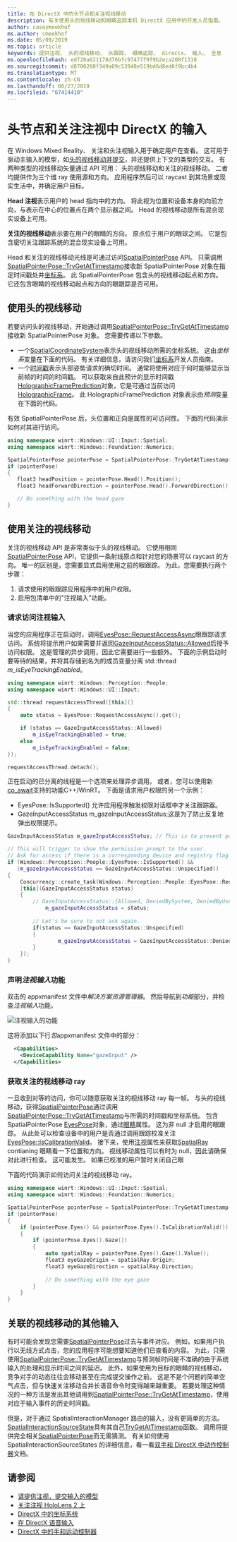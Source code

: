 ```yaml
---
title: 在 DirectX 中的头节点和关注视线移动
description: 有关使用头的视线移动和眼睛追踪本机 DirectX 应用中的开发人员指南。
author: caseymeekhof
ms.author: cmeekhof
ms.date: 05/09/2019
ms.topic: article
keywords: 提供注视、 头的视线移动、 头跟踪、 眼睛追踪、 directx、 输入、 全息
ms.openlocfilehash: edf20a621178d76bfc97477f9f9b2eca200f1318
ms.sourcegitcommit: d8700260f349a09c53948e519bd6d8ed6f9bc4b4
ms.translationtype: MT
ms.contentlocale: zh-CN
ms.lasthandoff: 06/27/2019
ms.locfileid: "67414410"
---
```

# <a name="head-and-eye-gaze-input-in-directx"></a>头节点和关注注视中 DirectX 的输入

在 Windows Mixed Reality、 关注和头注视输入用于确定用户在查看。 这可用于驱动主输入的模型，如[头的视线移动并提交](gaze-and-commit.md)，并还提供上下文的类型的交互。 有两种类型的视线移动矢量通过 API 可用： 头的视线移动和关注的视线移动。  二者均提供作为三个维 ray 使用源和方向。 应用程序然后可以 raycast 到其场景或现实生活中，并确定用户目标。

**Head 注视**表示用户的 head 指向中的方向。 将此视为位置和设备本身的向前方向，与表示在中心的位置点在两个显示器之间。  Head 的视线移动是所有混合现实设备上可用。

**关注的视线移动**表示要在用户的眼睛的方向。 原点位于用户的眼球之间。  它是包含密切关注跟踪系统的混合现实设备上可用。

Head 和关注的视线移动光线是可通过访问[SpatialPointerPose](https://docs.microsoft.com/en-us/uwp/api/Windows.UI.Input.Spatial.SpatialPointerPose) API。 只需调用[SpatialPointerPose::TryGetAtTimestamp](https://docs.microsoft.com/en-us/uwp/api/windows.ui.input.spatial.spatialpointerpose.trygetattimestamp)接收新 SpatialPointerPose 对象在指定时间戳处并[坐标系](coordinate-systems-in-directx.md)。 此 SpatialPointerPose 包含头的视线移动起点和方向。 它还包含眼睛的视线移动起点和方向的眼跟踪是否可用。

## <a name="using-head-gaze"></a>使用头的视线移动

若要访问头的视线移动，开始通过调用[SpatialPointerPose::TryGetAtTimestamp](https://docs.microsoft.com/en-us/uwp/api/windows.ui.input.spatial.spatialpointerpose.trygetattimestamp)接收新 SpatialPointerPose 对象。 您需要传递以下参数。
 - 一个[SpatialCoordinateSystem](https://docs.microsoft.com/en-us/uwp/api/windows.perception.spatial.spatialcoordinatesystem)表示头的视线移动所需的坐标系统。 这由*坐标系*变量在下面的代码。 有关详细信息，请访问我们[坐标系](coordinate-systems-in-directx.md)开发人员指南。
 - 一个[时间戳](https://docs.microsoft.com/en-us/uwp/api/windows.graphics.holographic.holographicframeprediction.timestamp#Windows_Graphics_Holographic_HolographicFramePrediction_Timestamp)表示头部姿势请求的确切时间。  通常将使用对应于何时能够显示当前帧的时间的时间戳。 可以获取来自此预计的显示时间戳[HolographicFramePrediction](https://docs.microsoft.com/en-us/uwp/api/Windows.Graphics.Holographic.HolographicFramePrediction)对象，它是可通过当前访问[HolographicFrame](https://docs.microsoft.com/en-us/uwp/api/windows.graphics.holographic.holographicframe)。  此 HolographicFramePrediction 对象表示由*预测*变量在下面的代码。

 有效 SpatialPointerPose 后，头位置和正向是属性的可访问性。  下面的代码演示如何对其进行访问。

 ```cpp
using namespace winrt::Windows::UI::Input::Spatial;
using namespace winrt::Windows::Foundation::Numerics;

SpatialPointerPose pointerPose = SpatialPointerPose::TryGetAtTimestamp(coordinateSystem, prediction.Timestamp());
if (pointerPose)
{
    float3 headPosition = pointerPose.Head().Position();
    float3 headForwardDirection = pointerPose.Head().ForwardDirection();

    // Do something with the head gaze
}
```

## <a name="using-eye-gaze"></a>使用关注的视线移动

关注的视线移动 API 是非常类似于头的视线移动。  它使用相同[SpatialPointerPose](https://docs.microsoft.com/en-us/uwp/api/Windows.UI.Input.Spatial.SpatialPointerPose) API，它提供一条射线原点和针对您的场景可以 raycast 的方向。  唯一的区别是，您需要显式启用使用之前的眼跟踪。 为此，您需要执行两个步骤：
1. 请求使用的眼跟踪应用程序中的用户权限。
2. 启用包清单中的"注视输入"功能。

### <a name="requesting-access-to-gaze-input"></a>请求访问注视输入
当您的应用程序正在启动时，调用[EyesPose::RequestAccessAsync](https://docs.microsoft.com/en-us/uwp/api/windows.perception.people.eyespose.requestaccessasync#Windows_Perception_People_EyesPose_RequestAccessAsync)眼跟踪请求访问。 系统将提示用户如果需要并返回[GazeInputAccessStatus::Allowed](https://docs.microsoft.com/en-us/uwp/api/windows.ui.input.gazeinputaccessstatus)后授予访问权限。 这是管理的异步调用，因此它需要进行一些额外。 下面的示例启动时要等待的结果，并将其存储到名为的成员变量分离 std::thread *m_isEyeTrackingEnabled*。

```cpp
using namespace winrt::Windows::Perception::People;
using namespace winrt::Windows::UI::Input;

std::thread requestAccessThread([this]()
{
    auto status = EyesPose::RequestAccessAsync().get();

    if (status == GazeInputAccessStatus::Allowed)
        m_isEyeTrackingEnabled = true;
    else
        m_isEyeTrackingEnabled = false;
});

requestAccessThread.detach();

```
正在启动的已分离的线程是一个选项来处理异步调用。  或者，您可以使用新[co_await](https://docs.microsoft.com/en-us/windows/uwp/cpp-and-winrt-apis/concurrency)支持的功能C++/WinRT。
下面是请求用户权限的另一个示例：
-   EyesPose::IsSupported() 允许应用程序触发权限对话框中才关注跟踪器。
-   GazeInputAccessStatus m_gazeInputAccessStatus;这是为了防止反复地弹出权限提示。

```cpp
GazeInputAccessStatus m_gazeInputAccessStatus; // This is to prevent popping up the permission prompt over and over again.

// This will trigger to show the permission prompt to the user.
// Ask for access if there is a corresponding device and registry flag did not disable it.
if (Windows::Perception::People::EyesPose::IsSupported() &&
   (m_gazeInputAccessStatus == GazeInputAccessStatus::Unspecified))
{ 
    Concurrency::create_task(Windows::Perception::People::EyesPose::RequestAccessAsync()).then(
    [this](GazeInputAccessStatus status)
    {
        // GazeInputAccessStatus::{Allowed, DeniedBySystem, DeniedByUser, Unspecified}
            m_gazeInputAccessStatus = status;
        
        // Let's be sure to not ask again.
        if(status == GazeInputAccessStatus::Unspecified)
        {
                m_gazeInputAccessStatus = GazeInputAccessStatus::DeniedBySystem;    
        }
    });
}

```


### <a name="declaring-the-gaze-input-capability"></a>声明*注视输入*功能

双击的 appxmanifest 文件中*解决方案资源管理器*。  然后导航到*功能*部分，并检查*注视输入*功能。 

![注视输入的功能](images/gaze-input-capability.png)

这将添加以下行*包*appxmanifest 文件中的部分：
```xml
  <Capabilities>
    <DeviceCapability Name="gazeInput" />
  </Capabilities>
```

### <a name="getting-the-eye-gaze-ray"></a>获取关注的视线移动 ray
一旦收到对等的访问，你可以随意获取关注的视线移动 ray 每一帧。  与头的视线移动，获得[SpatialPointerPose](https://docs.microsoft.com/en-us/uwp/api/Windows.UI.Input.Spatial.SpatialPointerPose)通过调用[SpatialPointerPose::TryGetAtTimestamp](https://docs.microsoft.com/en-us/uwp/api/windows.ui.input.spatial.spatialpointerpose.trygetattimestamp)与所需的时间戳和坐标系统。 包含 SpatialPointerPose [EyesPose](https://docs.microsoft.com/en-us/uwp/api/windows.perception.people.eyespose)对象，通过[眼睛](https://docs.microsoft.com/en-us/uwp/api/windows.ui.input.spatial.spatialpointerpose.eyes)属性。 这为非 null 才启用的眼跟踪。 从此处可以检查设备中的用户是否通过调用跟踪校准关注[EyesPose::IsCalibrationValid](https://docs.microsoft.com/en-us/uwp/api/windows.perception.people.eyespose.iscalibrationvalid#Windows_Perception_People_EyesPose_IsCalibrationValid)。  接下来，使用[注视](https://docs.microsoft.com/en-us/uwp/api/windows.perception.people.eyespose.gaze#Windows_Perception_People_EyesPose_Gaze)属性来获取[SpatialRay](https://docs.microsoft.com/en-us/uwp/api/windows.perception.spatial.spatialray) contianing 眼睛看一下位置和方向。 视线移动属性可以有时为 null，因此请确保对此进行检查。 这可能发生。 如果已校准的用户暂时关闭自己眼

下面的代码演示如何访问关注的视线移动 ray。

```cpp
using namespace winrt::Windows::UI::Input::Spatial;
using namespace winrt::Windows::Foundation::Numerics;

SpatialPointerPose pointerPose = SpatialPointerPose::TryGetAtTimestamp(coordinateSystem, prediction.Timestamp());
if (pointerPose)
{
    if (pointerPose.Eyes() && pointerPose.Eyes().IsCalibrationValid())
    {
        if (pointerPose.Eyes().Gaze())
        {
            auto spatialRay = pointerPose.Eyes().Gaze().Value();
            float3 eyeGazeOrigin = spatialRay.Origin;
            float3 eyeGazeDirection = spatialRay.Direction;
            
            // Do something with the eye gaze
        }
    }
}

```

## <a name="correlating-gaze-with-other-inputs"></a>关联的视线移动的其他输入

有时可能会发现您需要[SpatialPointerPose](https://docs.microsoft.com/en-us/uwp/api/windows.ui.input.spatial.spatialpointerpose)过去与事件对应。 例如，如果用户执行以无线方式点击，您的应用程序可能想要知道他们已查看的内容。 为此，只需使用[SpatialPointerPose::TryGetAtTimestamp](https://docs.microsoft.com/en-us/uwp/api/windows.ui.input.spatial.spatialpointerpose.trygetattimestamp)与预测帧时间是不准确的由于系统输入的处理和显示时间之间的延迟。 此外，如果使用为目标的眼睛的视线移动，竞争对手的动态往往会移动甚至在完成提交操作之前。 这是不是个问题的简单空气点击，但与快速关注移动合并长语音命令时变得越来越重要。 若要处理这种情况的一种方法是发出其他调用到[SpatialPointerPose::TryGetAtTimestamp](https://docs.microsoft.com/en-us/uwp/api/windows.ui.input.spatial.spatialpointerpose.trygetattimestamp)，使用对应于输入事件的历史时间戳。  

但是，对于通过 SpatialInteractionManager 路由的输入，没有更简单的方法。 [SpatialInteractionSourceState](https://docs.microsoft.com/en-us/uwp/api/windows.ui.input.spatial.spatialinteractionsourcestate)具有其自己[TryGetAtTimestamp](https://docs.microsoft.com/en-us/uwp/api/windows.ui.input.spatial.spatialinteractionsourcestate.trygetpointerpose)函数。 调用将提供完全相关[SpatialPointerPose](https://docs.microsoft.com/en-us/uwp/api/windows.ui.input.spatial.spatialpointerpose)而无需猜测。 有关如何使用 SpatialInteractionSourceStates 的详细信息，看一看[双手和 DirectX 中动作控制器](hands-and-motion-controllers-in-directx.md)文档。

## <a name="see-also"></a>请参阅
* [请提供注视，提交输入的模型](gaze-and-commit.md)
* [关注注视 HoloLens 2 上](eye-tracking.md)
* [DirectX 中的坐标系统](coordinate-systems-in-directx.md)
* [在 DirectX 语音输入](voice-input-in-directx.md)
* [DirectX 中的手和运动控制器](hands-and-motion-controllers-in-directx.md)
